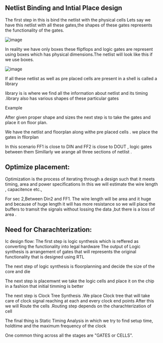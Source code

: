 Netlist Binding and Intial Place design
--
The first step in this is bind the netlist with the physical cells 
Lets say we have this netlist with all these gates,the shapes of these gates represents the functionality of the gates.

![image](https://github.com/user-attachments/assets/19e03a36-f395-465a-ba68-c5a5885e9227)

In reality we have only boxes these flipflops and logic gates are represent using boxes which has physical dimensions.The netlist will look like this if we use boxes.

![image](https://github.com/user-attachments/assets/c838f146-8ee4-4812-b965-ef907dc7f87a)

If all these netlist as well as pre placed cells are present in a shell is called a library 

library is is where we find all the information about netlist and its timing .library also has various shapes of these particular gates 

Example


 After given proper shape and sizes the next step is to take the gates and place it on floor plan.

 We have the netlist and floorplan along withe pre placed cells . we place the gates in fllorplan

 In this scenario  FF1 is close to DIN and FF2 is close to DOUT , logic gates between them Simillarly we arange all three sections of netlist .


 Optimize placement:
 --
Optimization is the process of iterating through a design such that it meets timing, area and power specifications
In this we will estimate the wire length , capacitence etc.,

For sec 2,Between Din2 and FF1. The wire length will be area and it huge and because of huge length it will has more resistance so we will place the buffers to tramsit the signals without lossing the data ,but there is a loss of area .





Need for Charachterization:
---
Ic design flow:
The first step is logic synthesis which is reffered as converting the functionality into legal hardware
The output of Logic synthesis is arrangement of gates that will represents the original functionality that is designed using RTL

The next step  of logic synthesis is floorplanning and decide the size of the core and die

The next step is placemwnt we take the logic cells and place it on the chip in a fashion that initial timming is better

The next step is Clock Tree Synthesis .We place Clock tree that will take care of clock signal reaching at each and every clock end points
After this we will Route the cells .Routing step depends on the charachterization of cell

The final thing is Static Timing Analysis in which we try to find setup time, holdtime and the maximum frequency of the clock 


One common thing across all the stages are "GATES or CELLS".


 
